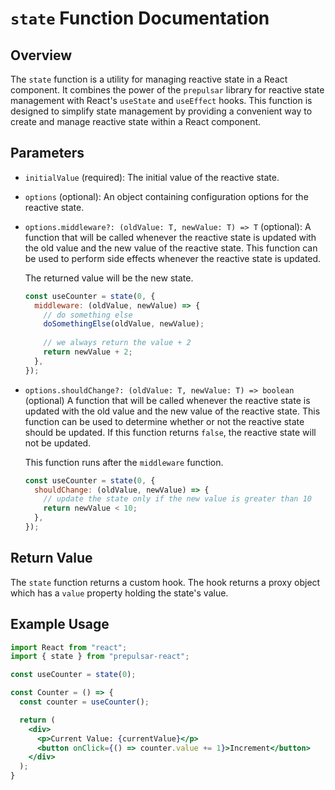 # `state` Function Documentation

## Overview

The `state` function is a utility for managing reactive state in a React component. It combines the power of the `prepulsar` library for reactive state management with React's `useState` and `useEffect` hooks. This function is designed to simplify state management by providing a convenient way to create and manage reactive state within a React component.

## Parameters

- `initialValue` (required): 
  The initial value of the reactive state.

- `options` (optional): 
  An object containing configuration options for the reactive state.

- `options.middleware?: (oldValue: T, newValue: T) => T` 
  (optional): A function that will be called whenever the reactive state is updated with the old value and the new value of the reactive state. This function can be used to perform side effects whenever the reactive state is updated. 

  The returned value will be the new state.

  ```javascript
  const useCounter = state(0, {
    middleware: (oldValue, newValue) => {
      // do something else
      doSomethingElse(oldValue, newValue);
      
      // we always return the value + 2
      return newValue + 2;
    },
  });
  ```

- `options.shouldChange?: (oldValue: T, newValue: T) => boolean` (optional)
  A function that will be called whenever the reactive state is updated with the old value and the new value of the reactive state. This function can be used to determine whether or not the reactive state should be updated. If this function returns `false`, the reactive state will not be updated.

  This function runs after the `middleware` function.

  ```javascript
  const useCounter = state(0, {
    shouldChange: (oldValue, newValue) => {
      // update the state only if the new value is greater than 10
      return newValue < 10;
    },
  });
  ```

## Return Value

The `state` function returns a custom hook. The hook returns a proxy object which has a `value` property holding the state's value.

## Example Usage

```jsx
import React from "react";
import { state } from "prepulsar-react";

const useCounter = state(0);

const Counter = () => {
  const counter = useCounter();

  return (
    <div>
      <p>Current Value: {currentValue}</p>
      <button onClick={() => counter.value += 1}>Increment</button>
    </div>
  );
}
